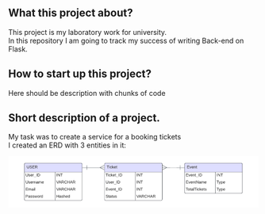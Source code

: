## What this project about?
This project is my laboratory work for university. <br>
In this repository I am going to track my success of writing Back-end on Flask.

## How to start up this project?
Here should be description with chunks of code

## Short description of a project.
My task was to create a service for a booking tickets
<br> I created an ERD with 3 entities in it:

<img src="addons/img.png" />
